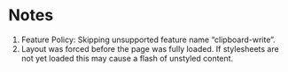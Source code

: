 # Notes

1. Feature Policy: Skipping unsupported feature name “clipboard-write”.
2. Layout was forced before the page was fully loaded. If stylesheets are not yet loaded this may cause a flash of unstyled content.
